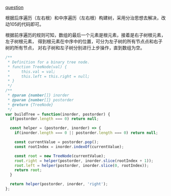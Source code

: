 [question](https://leetcode.com/problems/construct-binary-tree-from-inorder-and-postorder-traversal/)

根据后序遍历（左右根）和中序遍历（左右根）构建树，采用分治思想去解决，改动105的代码即可。

根据前序遍历的规则可知，数组的最后一个元素是根元素，接着是右子树根元素，左子树根元素，
得到根元素在中序中的位置，可分为左子树的所有节点点和右子树的所有节点，
对右子树和左子树分别进行上步操作，直到数组为空。

```js
/**
 * Definition for a binary tree node.
 * function TreeNode(val) {
 *     this.val = val;
 *     this.left = this.right = null;
 * }
 */
/**
 * @param {number[]} inorder
 * @param {number[]} postorder
 * @return {TreeNode}
 */
var buildTree = function(inorder, postorder) {
  if(postorder.length === 0) return null;

  const helper = (postorder, inorder) => {
    if(inorder.length === 0 || postorder.length === 0) return null;

    const currentValue = postorder.pop();
    const rootIndex = inorder.indexOf(currentValue);

    const root = new TreeNode(currentValue);
    root.right = helper(postorder, inorder.slice(rootIndex + 1));
    root.left = helper(postorder, inorder.slice(0, rootIndex));
    return root;
  }

  return helper(postorder, inorder, 'right');
};
```
